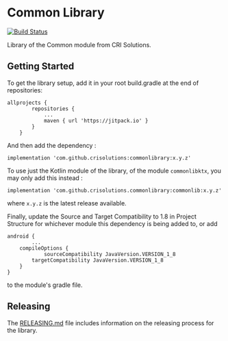 # Common Library
[![Build Status](https://travis-ci.org/crisolutions/commonlibrary.svg?branch=master)](https://travis-ci.org/crisolutions/commonlibrary)

Library of the Common module from CRI Solutions.

## Getting Started

To get the library setup, add it in your root build.gradle at the end of repositories:

```
allprojects {
		repositories {
			...
			maven { url 'https://jitpack.io' }
		}
	}
```

And then add the dependency :

```
implementation 'com.github.crisolutions:commonlibrary:x.y.z'
```

To use just the Kotlin module of the library, of the module `commonlibktx`, you may only add this instead :

```
implementation 'com.github.crisolutions.commonlibrary:commonlib:x.y.z'
```


where `x.y.z` is the latest release available.

Finally, update the Source and Target Compatibility to 1.8 in Project Structure for whichever module this dependency is being added to, or add

```
android {
        ...
	compileOptions {
       	    sourceCompatibility JavaVersion.VERSION_1_8
	    targetCompatibility JavaVersion.VERSION_1_8
	}
}
```

to the module's gradle file.

## Releasing
The [RELEASING.md](./RELEASING.md) file includes information on the releasing process for the library.
